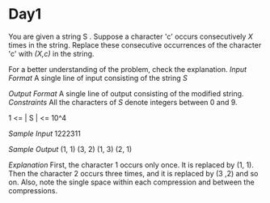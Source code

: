 # Day1 

You are given a string S . Suppose a character 'c' occurs consecutively *X* times in the string. Replace these consecutive occurrences of the character 'c' with *(X,c)* in the string.

For a better understanding of the problem, check the explanation.
*Input Format*
A single line of input consisting of the string *S*

*Output Format*
A single line of output consisting of the modified string.
*Constraints*
All the characters of *S* denote integers between 0 and 9.

1 <= | S | <= 10^4

*Sample Input*
1222311

*Sample Output*
(1, 1) (3, 2) (1, 3) (2, 1)


*Explanation*
First, the character 1 occurs only once. It is replaced by (1, 1). Then the character 2 occurs three times, and it is replaced by (3 ,2) and so on.
Also, note the single space within each compression and between the compressions.
